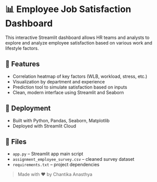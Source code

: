 # 📊 Employee Job Satisfaction Dashboard

This interactive Streamlit dashboard allows HR teams and analysts to explore and analyze employee satisfaction based on various work and lifestyle factors.

## 📌 Features
- Correlation heatmap of key factors (WLB, workload, stress, etc.)
- Visualization by department and experience
- Prediction tool to simulate satisfaction based on inputs
- Clean, modern interface using Streamlit and Seaborn

## 🚀 Deployment
- Built with Python, Pandas, Seaborn, Matplotlib
- Deployed with Streamlit Cloud

## 📁 Files
- `app.py` – Streamlit app main script
- `assignment_employee_survey.csv` – cleaned survey dataset
- `requirements.txt` – project dependencies

> Made with ❤️ by Chantika Anasthya
